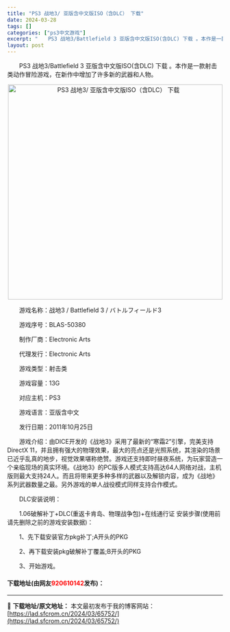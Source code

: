 ```yaml
---
title: "PS3 战地3/ 亚版含中文版ISO（含DLC） 下载"
date: 2024-03-28
tags: []
categories: ["ps3中文游戏"]
excerpt: "　　PS3 战地3/Battlefield 3 亚版含中文版ISO(含DLC) 下载 。本作是一款射击类动作冒险游戏，在新作中增加了许多新的武器和人物。 　　游戏名称：战地3 / Battlefield 3 / バトルフィールド3 　　游戏序号：BLAS-50380 　　制作厂商：Electroni&hellip;"
layout: post
---
```


 <p>　　PS3 战地3/Battlefield 3 亚版含中文版ISO(含DLC) 下载 。本作是一款射击类动作冒险游戏，在新作中增加了许多新的武器和人物。</p> <p align="center"><img align="" border="0" src="https://lad.sfcrom.cn/wp-content/uploads/2024/03/20240328_66050ed81e0c7.webp" width="501" alt="PS3 战地3/ 亚版含中文版ISO（含DLC） 下载" /></p> <p>　　游戏名称：战地3 / Battlefield 3 / バトルフィールド3</p> <p>　　游戏序号：BLAS-50380</p> <p>　　制作厂商：Electronic Arts</p> <p>　　代理发行：Electronic Arts</p> <p>　　游戏类型：射击类</p> <p>　　游戏容量：13G</p> <p>　　对应主机：PS3</p> <p>　　游戏语言：亚版含中文</p> <p>　　发行日期：2011年10月25日</p> <p>　　游戏介绍：由DICE开发的《战地3》采用了最新的&ldquo;寒霜2&rdquo;引擎，完美支持DirectX 11，并且拥有强大的物理效果，最大的亮点还是光照系统，其渲染的场景已近乎乱真的地步，视觉效果堪称绝赞。游戏还支持即时昼夜系统，为玩家营造一个亲临现场的真实环境。《战地3》的PC版多人模式支持高达64人网络对战，主机版则最大支持24人。而且将带来更多种多样的武器以及解锁内容，成为《战地》系列武器数量之最。另外游戏的单人战役模式同样支持合作模式。</p> <p>　　DLC安装说明：</p> <p>　　1.06破解补丁+DLC(重返卡肯岛、物理战争包)+在线通行证 安装步骤(使用前请先删除之前的游戏安装数据)：</p> <p>　　1、先下载安装官方pkg补丁;A开头的PKG</p> <p>　　2、再下载安装pkg破解补丁覆盖;B开头的PKG</p> <p>　　3、开始游戏。</p> <p><h4>下载地址(由网友<font color="red">920610142</font>发布)：</h4></p> 

---
📖 **下载地址/原文地址：** 本文最初发布于我的博客网站：[https://lad.sfcrom.cn/2024/03/65752/](https://lad.sfcrom.cn/2024/03/65752/)
